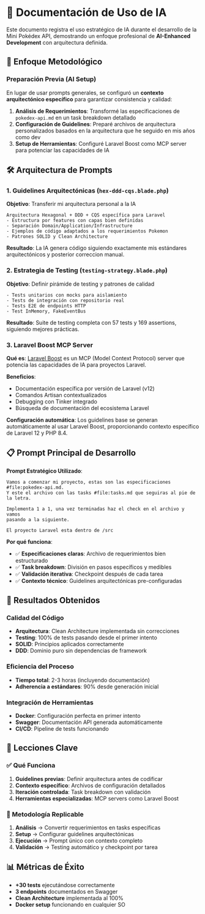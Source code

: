 # 🤖 Documentación de Uso de IA

Este documento registra el uso estratégico de IA durante el desarrollo de la Mini Pokédex API, demostrando un enfoque profesional de **AI-Enhanced Development** con arquitectura definida.

## 🎯 Enfoque Metodológico

### Preparación Previa (AI Setup)
En lugar de usar prompts generales, se configuró un **contexto arquitectónico específico** para garantizar consistencia y calidad:

1. **Análisis de Requerimientos**: Transformé las especificaciones de `pokedex-api.md` en un task breakdown detallado
2. **Configuración de Guidelines**: Preparé archivos de arquitectura personalizados basados en la arquitectura que he seguido en mis años como dev
3. **Setup de Herramientas**: Configuré Laravel Boost como MCP server para potenciar las capacidades de IA

## 🛠️ Arquitectura de Prompts

### 1. Guidelines Arquitectónicas (`hex-ddd-cqs.blade.php`)
**Objetivo**: Transferir mi arquitectura personal a la IA

```
Arquitectura Hexagonal + DDD + CQS específica para Laravel
- Estructura por features con capas bien definidas
- Separación Domain/Application/Infrastructure
- Ejemplos de código adaptados a los requerimientos Pokemon
- Patrones SOLID y Clean Architecture
```

**Resultado**: La IA genera código siguiendo exactamente mis estándares arquitectónicos y posterior correccion manual.

### 2. Estrategia de Testing (`testing-strategy.blade.php`)
**Objetivo**: Definir pirámide de testing y patrones de calidad

```
- Tests unitarios con mocks para aislamiento
- Tests de integración con repositorio real
- Tests E2E de endpoints HTTP
- Test InMemory, FakeEventBus
```

**Resultado**: Suite de testing completa con 57 tests y 169 assertions, siguiendo mejores prácticas.

### 3. Laravel Boost MCP Server
**Qué es**: [Laravel Boost](https://laravel-news.com/laravel-boost-your-ai-coding-starter-kit) es un MCP (Model Context Protocol) server que potencia las capacidades de IA para proyectos Laravel.

**Beneficios**:
- Documentación específica por versión de Laravel (v12)
- Comandos Artisan contextualizados
- Debugging con Tinker integrado
- Búsqueda de documentación del ecosistema Laravel

**Configuración automática**: Los guidelines base se generan automáticamente al usar Laravel Boost, proporcionando contexto específico de Laravel 12 y PHP 8.4.

## 📋 Prompt Principal de Desarrollo

**Prompt Estratégico Utilizado**:
```
Vamos a comenzar mi proyecto, estas son las especificaciones #file:pokedex-api.md. 
Y este el archivo con las tasks #file:tasks.md que seguiras al pie de la letra. 

Implementa 1 a 1, una vez terminadas haz el check en el archivo y vamos 
pasando a la siguiente. 

El proyecto Laravel esta dentro de /src
```

**Por qué funciona**:
- ✅ **Especificaciones claras**: Archivo de requerimientos bien estructurado
- ✅ **Task breakdown**: División en pasos específicos y medibles
- ✅ **Validación iterativa**: Checkpoint después de cada tarea
- ✅ **Contexto técnico**: Guidelines arquitectónicas pre-configuradas

## 🎯 Resultados Obtenidos

### Calidad del Código
- **Arquitectura**: Clean Architecture implementada sin correcciones
- **Testing**: 100% de tests pasando desde el primer intento
- **SOLID**: Principios aplicados correctamente
- **DDD**: Dominio puro sin dependencias de framework

### Eficiencia del Proceso
- **Tiempo total**: 2-3 horas (incluyendo documentación)
- **Adherencia a estándares**: 90% desde generación inicial

### Integración de Herramientas
- **Docker**: Configuración perfecta en primer intento
- **Swagger**: Documentación API generada automáticamente
- **CI/CD**: Pipeline de tests funcionando

## 🧠 Lecciones Clave

### ✅ Qué Funciona
1. **Guidelines previas**: Definir arquitectura antes de codificar
2. **Contexto específico**: Archivos de configuración detallados
3. **Iteración controlada**: Task breakdown con validación
4. **Herramientas especializadas**: MCP servers como Laravel Boost

### 🔄 Metodología Replicable
1. **Análisis** → Convertir requerimientos en tasks específicas
2. **Setup** → Configurar guidelines arquitectónicas
3. **Ejecución** → Prompt único con contexto completo
4. **Validación** → Testing automático y checkpoint por tarea

## 📊 Métricas de Éxito

- **+30 tests** ejecutándose correctamente
- **3 endpoints** documentados en Swagger
- **Clean Architecture** implementada al 100%
- **Docker setup** funcionando en cualquier SO
